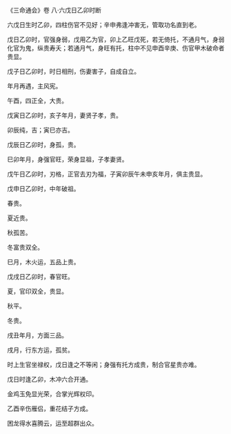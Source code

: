 《三命通会》卷 八·六戊日乙卯时断

六戊日生时乙卯，四柱伤官不见好；辛申弗逢冲害无，管取功名直到老。

戊日乙卯时，官强身弱，戊用乙为官，卯上乙旺戊死，若无倚托，不通月气，身弱化官为鬼，纵贵寿夭；若通月气，身旺有托，柱中不见申酉辛庚、伤官甲木破命者贵显。

戊子日乙卯时，时日相刑，伤妻害子，自成自立。

年月再遇，主风宪。

午酉，四正全，大贵。

戊寅日乙卯时，亥子年月，妻贤子孝，贵。

卯辰纯，吉；寅巳亦吉。

戊辰日乙卯时，身孤，贵。

巳卯年月，身强官旺，荣身显祖，子孝妻贤。

戊午日乙卯时，刃格，正官去刃为福，子寅卯辰午未申亥年月，俱主贵显。

戊申日乙卯时，中年破祖。

春贵。

夏近贵。

秋孤苦。

冬富贵双全。

巳月，木火运，五品上贵。

戊戌日乙卯时，春官旺。

夏，官印双全，贵显。

秋平。

冬贵。

戌丑年月，方面三品。

戌月，行东方运，孤贫。

时上生官坐禄权，戊日逢之不等闲；身强有托方成贵，制合官星贵亦难。

戊日时逢乙卯，木冲六合开通。

金鸡玉免显光荣，合掌光辉权印。

乙酉辛伤雁侣，重花结子方成。

困龙得水喜腾云，运至超群出众。

